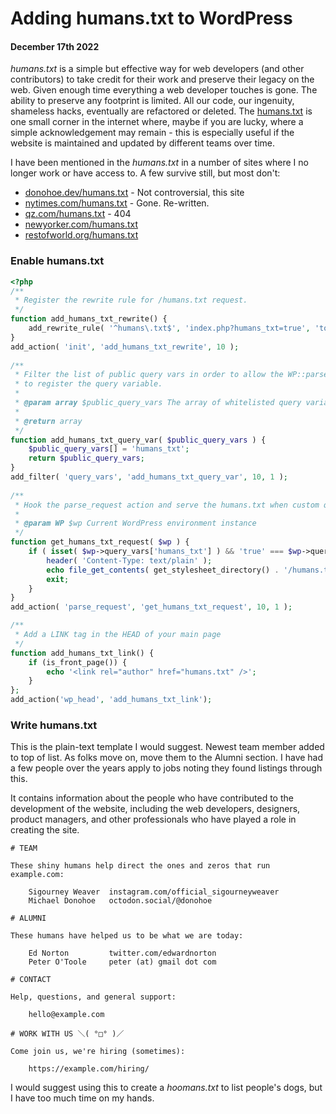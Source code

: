 # Adding humans.txt to WordPress
#### December 17th 2022

_humans.txt_ is a simple but effective way for web developers (and other contributors) to take credit for their work and preserve their legacy on the web. Given enough time everything a web developer touches is gone. The ability to preserve any footprint is limited. All our code, our ingenuity, shameless hacks, eventually are refactored or deleted. The [humans.txt](https://humanstxt.org/) is one small corner in the internet where, maybe if you are lucky, where a simple acknowledgement may remain - this is especially useful if the website is maintained and updated by different teams over time.

I have been mentioned in the _humans.txt_ in a number of sites where I no longer work or have access to. A few survive still, but most don't:

- [donohoe.dev/humans.txt](https://donohoe.dev/humans.txt) - Not controversial, this site
- [nytimes.com/humans.txt](https://nytimes.com/humans.txt) - Gone. Re-written.
- [qz.com/humans.txt](qz.com/humans.txt) - 404
- [newyorker.com/humans.txt](https://newyorker.com/humans.txt)
- [restofworld.org/humans.txt](https://restofworld.org/humans.txt)

### Enable humans.txt

```php
<?php
/**
 * Register the rewrite rule for /humans.txt request.
 */
function add_humans_txt_rewrite() {
	add_rewrite_rule( '^humans\.txt$', 'index.php?humans_txt=true', 'top' );
}
add_action( 'init', 'add_humans_txt_rewrite', 10 );
 
/**
 * Filter the list of public query vars in order to allow the WP::parse_request
 * to register the query variable.
 *
 * @param array $public_query_vars The array of whitelisted query variables.
 *
 * @return array
 */
function add_humans_txt_query_var( $public_query_vars ) {
	$public_query_vars[] = 'humans_txt';
	return $public_query_vars;
}
add_filter( 'query_vars', 'add_humans_txt_query_var', 10, 1 );
 
/**
 * Hook the parse_request action and serve the humans.txt when custom query variable is set to 'true'.
 *
 * @param WP $wp Current WordPress environment instance
 */
function get_humans_txt_request( $wp ) {
	if ( isset( $wp->query_vars['humans_txt'] ) && 'true' === $wp->query_vars['humans_txt'] ) {
		header( 'Content-Type: text/plain' );
		echo file_get_contents( get_stylesheet_directory() . '/humans.txt' );
		exit;
	}
}
add_action( 'parse_request', 'get_humans_txt_request', 10, 1 );

/**
 * Add a LINK tag in the HEAD of your main page
 */
function add_humans_txt_link() {
	if (is_front_page()) {
		echo '<link rel="author" href="humans.txt" />';
	}
};
add_action('wp_head', 'add_humans_txt_link');
```

### Write humans.txt

This is the plain-text template I would suggest. Newest team member added to top of list. As folks move on, move them to the Alumni section. I have had a few people over the years apply to jobs noting they found listings through this.

It contains information about the people who have contributed to the development of the website, including the web developers, designers, product managers, and other professionals who have played a role in creating the site.

```
# TEAM

These shiny humans help direct the ones and zeros that run example.com:

    Sigourney Weaver  instagram.com/official_sigourneyweaver
    Michael Donohoe   octodon.social/@donohoe

# ALUMNI

These humans have helped us to be what we are today:

    Ed Norton         twitter.com/edwardnorton
    Peter O'Toole     peter (at) gmail dot com

# CONTACT

Help, questions, and general support:

    hello@example.com

# WORK WITH US ＼( °□° )／

Come join us, we're hiring (sometimes): 

    https://example.com/hiring/

```

I would suggest using this to create a _hoomans.txt_ to list people's dogs, but I have too much time on my hands.

